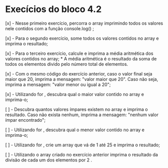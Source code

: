 # Execícios do bloco 4.2

  [x] - Nesse primeiro exercício, percorra o array imprimindo todos os valores nele contidos com a
  função console.log() ;

  [x] - Para o segundo exercício, some todos os valores contidos no array e imprima o resultado;

  [x] - Para o terceiro exercício, calcule e imprima a média aritmética dos valores contidos no 
  array;
    * A média aritmética é o resultado da soma de todos os elementos divido pelo número total de 
    elementos.

  [x] - Com o mesmo código do exercício anterior, caso o valor final seja maior que 20, imprima a 
  mensagem: "valor maior que 20". Caso não seja, imprima a mensagem: "valor menor ou igual a 20";

  [x] - Utilizando for , descubra qual o maior valor contido no array e imprima-o;

  [ ] - Descubra quantos valores ímpares existem no array e imprima o resultado. Caso não exista
  nenhum, imprima a mensagem: "nenhum valor ímpar encontrado";

  [ ] - Utilizando for , descubra qual o menor valor contido no array e imprima-o;

  [ ] - Utilizando for , crie um array que vá de 1 até 25 e imprima o resultado;

  [ ] - Utilizando o array criado no exercício anterior imprima o resultado da divisão de cada um 
  dos elementos por 2 .
